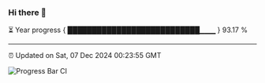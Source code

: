 ### Hi there 👋

⏳ Year progress { ███████████████████████████▁▁▁ } 93.17 %

---

⏰ Updated on Sat, 07 Dec 2024 00:23:55 GMT

![Progress Bar CI](https://github.com/liununu/liununu/workflows/Progress%20Bar%20CI/badge.svg)
